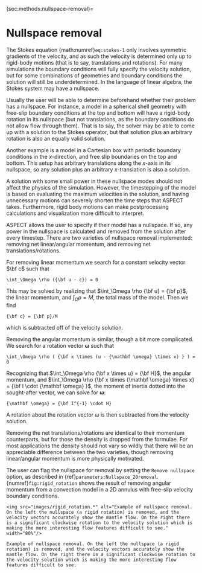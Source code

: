 (sec:methods:nullspace-removal)=
# Nullspace removal

The Stokes equation {math:numref}`eq:stokes-1` only involves symmetric gradients of the velocity, and as such the velocity is determined only up to rigid-body motions (that is to say, translations and rotations).
For many simulations the boundary conditions will fully specify the velocity solution, but for some combinations of geometries and boundary conditions the solution will still be underdetermined.
In the language of linear algebra, the Stokes system may have a nullspace.

Usually the user will be able to determine beforehand whether their problem has a nullspace.
For instance, a model in a spherical shell geometry with free-slip boundary conditions at the top and bottom will have a rigid-body rotation in its nullspace (but not translations, as the boundary conditions do not allow flow through them).
That is to say, the solver may be able to come up with a solution to the Stokes operator, but that solution plus an arbitrary rotation is also an equally valid solution.

Another example is a model in a Cartesian box with periodic boundary conditions in the $x$-direction, and free slip boundaries on the top and bottom.
This setup has arbitrary translations along the $x$-axis in its nullspace, so any solution plus an arbitrary $x$-translation is also a solution.

A solution with some small power in these nullspace modes should not affect the physics of the simulation.
However, the timestepping of the model is based on evaluating the maximum velocities in the solution, and having unnecessary motions can severely shorten the time steps that ASPECT takes.
Furthermore, rigid body motions can make postprocessing calculations and visualization more difficult to interpret.

ASPECT allows the user to specify if their model has a nullspace.
If so, any power in the nullspace is calculated and removed from the solution after every timestep.
There are two varieties of nullspace removal implemented: removing net linear/angular momentum, and removing net translations/rotations.

For removing linear momentum we search for a constant velocity vector $\bf c$ such that
```{math}
\int_\Omega \rho ({\bf u - c}) = 0
```

This may be solved by realizing that $\int_\Omega \rho {\bf u} = {\bf p}$, the linear momentum, and $\int_\Omega \rho = M$, the total mass of the model.
Then we find
```{math}
{\bf c} = {\bf p}/M
```
which is subtracted off of the velocity solution.

Removing the angular momentum is similar, though a bit more complicated.
We search for a rotation vector $\mathbf \omega$ such that
```{math}
\int_\Omega \rho ( {\bf x \times (u - {\mathbf \omega} \times x) } ) = 0
```

Recognizing that $\int_\Omega \rho {\bf x \times u} = {\bf H}$, the angular momentum, and $\int_\Omega \rho {\bf x \times {\mathbf \omega} \times x} = {\bf I \cdot {\mathbf \omega} }$, the moment of inertia dotted into the sought-after vector, we can solve for ${\mathbf \omega}$:
```{math}
{\mathbf \omega} = {\bf I^{-1} \cdot H}
```
A rotation about the rotation vector $\omega$ is then subtracted from the velocity solution.

Removing the net translations/rotations are identical to their momentum counterparts, but for those the density is dropped from the formulae.
For most applications the density should not vary so wildly that there will be an appreciable difference between the two varieties, though removing linear/angular momentum is more physically motivated.

The user can flag the nullspace for removal by setting the `Remove nullspace` option, as described in {ref}`parameters:Nullspace_20removal`.
{numref}`fig:rigid_rotation` shows the result of removing angular momentum from a convection model in a 2D annulus with free-slip velocity boundary conditions.


```{figure-md} fig:rigid_rotation
<img src="images/rigid_rotation.*" alt="Example of nullspace removal. On the left the nullspace (a rigid rotation) is removed, and the velocity vectors accurately show the mantle flow. On the right there is a significant clockwise rotation to the velocity solution which is making the more interesting flow features difficult to see."  width="80%"/>

Example of nullspace removal. On the left the nullspace (a rigid rotation) is removed, and the velocity vectors accurately show the mantle flow. On the right there is a significant clockwise rotation to the velocity solution which is making the more interesting flow features difficult to see.
```
